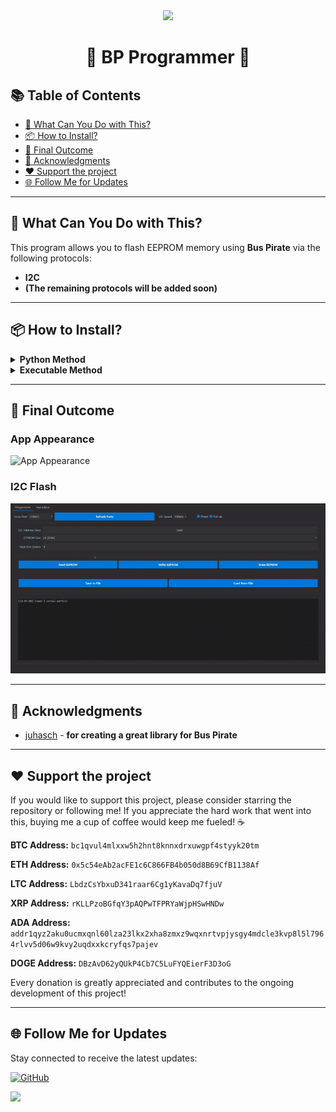 <div align="center">
  <img src="https://avatars.githubusercontent.com/u/176677387" width="150" height="auto" />
  <h1> 🌟 BP Programmer 🌟 </h1>
</div>

## 📚 Table of Contents
- [🚀 What Can You Do with This?](#-what-can-you-do-with-this)
- [📦 How to Install?](#-how-to-install)
- [🎉 Final Outcome](#-final-outcome)
- [🙏 Acknowledgments](#-acknowledgments)
- [❤️ Support the project](#-support-the-project)
- [🌐 Follow Me for Updates](#-follow-me-for-updates)

-----

## 🚀 What Can You Do with This?
This program allows you to flash EEPROM memory using **Bus Pirate** via the following protocols:
- **I2C**
- **(The remaining protocols will be added soon)**

-----

## 📦 How to Install?
<details>
<summary><strong>Python Method</strong></summary>

<div style="margin-left: 20px;">

- Install Python on your system
- Enter the command `pip install -r requirements.txt` to install the necessary libraries
- Run the `Programmer.py` file from src folder

</div>
</details>

<details>
<summary><strong>Executable Method</strong></summary>

<div style="margin-left: 20px;">

- Just download the precompiled **.exe** file from the [releases](https://github.com/W0rthlessS0ul/BP_Programmer/releases) section

</div>
</details>

-----

## 🎉 Final Outcome
### App Appearance
![App Appearance](img/gif/app_appearance.gif)

### I2C Flash
![I2C Flash](img/gif/I2C_Flash.gif)

-----

## 🙏 Acknowledgments
- [juhasch](https://github.com/juhasch/pyBusPirateLite) - **for creating a great library for Bus Pirate**

-----

## ❤️ Support the project
If you would like to support this project, please consider starring the repository or following me! If you appreciate the hard work that went into this, buying me a cup of coffee would keep me fueled! ☕ 

**BTC Address:** `bc1qvul4mlxxw5h2hnt8knnxdrxuwgpf4styyk20tm`

**ETH Address:** `0x5c54eAb2acFE1c6C866FB4b050d8B69CfB1138Af`

**LTC Address:** `LbdzCsYbxuD341raar6Cg1yKavaDq7fjuV`

**XRP Address:** `rKLLPzoBGfqY3pAQPwTFPRYaWjpHSwHNDw`

**ADA Address:** `addr1qyz2aku0ucmxqnl60lza23lkx2xha8zmxz9wqxnrtvpjysgy4mdcle3kvp8l5l7964rlvv5d06w9kvy2uqdxxkcryfqs7pajev`

**DOGE Address:** `DBzAvD62yQUkP4Cb7C5LuFYQEierF3D3oG`

Every donation is greatly appreciated and contributes to the ongoing development of this project!

---

## 🌐 Follow Me for Updates
Stay connected to receive the latest updates:

[![GitHub](https://img.shields.io/badge/GitHub-W0rthlessS0ul-181717?style=flat&logo=github&logoColor=white)](https://github.com/W0rthlessS0ul)

<img src="https://profile-counter.glitch.me/W0rthlessS0ul.nRF24_jammer/count.svg"/>